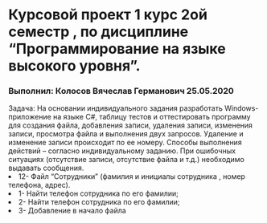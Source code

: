 <h1> Курсовой проект 1 курс 2ой семестр , по дисциплине “Программирование на языке высокого уровня”. </h1>
<h3> Выполнил: Колосов Вячеслав Германович  25.05.2020</h3>
Задача: На основании индивидуального задания разработать Windows-приложение на языке С#, 
таблицу тестов и оттестировать программу для создания файла, добавления записи, удаления записи, изменения записи, просмотра файла и выполнения двух запросов. 
Удаление и изменение записи происходит по ее номеру. 
Способы выполнения действий – согласно индивидуальному заданию. При ошибочных ситуациях (отсутствие записи, отсутствие файла и т.д.) необходимо выдавать сообщения.
<li>
12- Файл “Сотрудники” (фамилия и инициалы сотрудника ,  номер телефона, адрес).
</li>
<li>
1- Найти телефон сотрудника по его фамилии;
</li>
<li>
2- Найти телефон сотрудника по его фамилии; 
</li>
<li>
3- Добавление в начало файла
</li>
